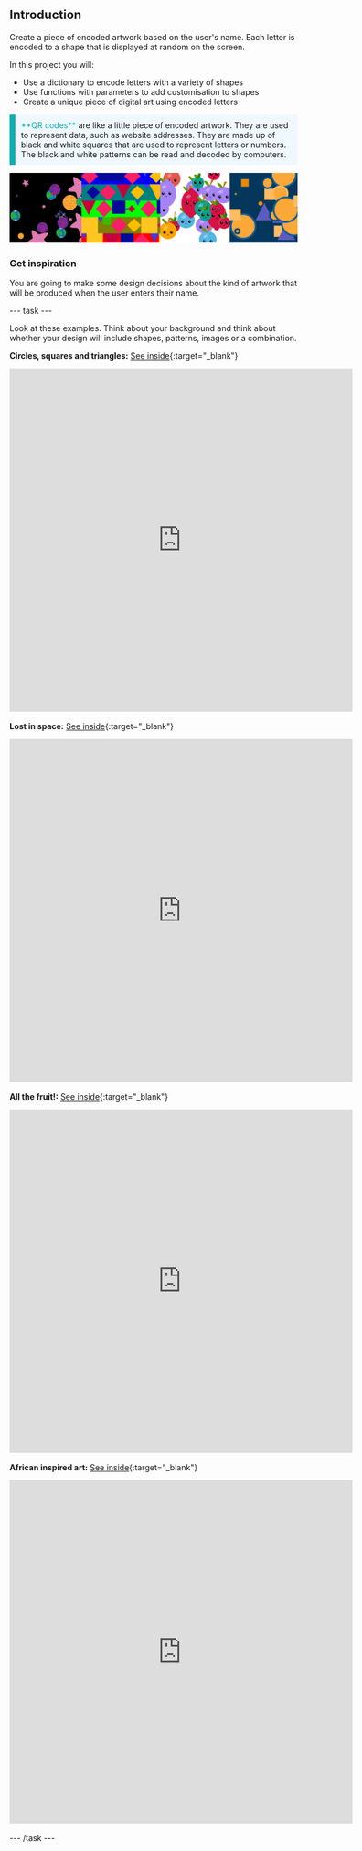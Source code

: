 ## Introduction

Create a piece of encoded artwork based on the user's name. Each letter is encoded to a shape that is displayed at random on the screen.

In this project you will:
+ Use a dictionary to encode letters with a variety of shapes
+ Use functions with parameters to add customisation to shapes
+ Create a unique piece of digital art using encoded letters

<p style="border-left: solid; border-width:10px; border-color: #0faeb0; background-color: aliceblue; padding: 10px;">
<span style="color: #0faeb0">**QR codes**</span> are like a little piece of encoded artwork. They are used to represent data, such as website addresses. They are made up of black and white squares that are used to represent letters or numbers. The black and white patterns can be read and decoded by computers.   
</p>

![A selection of screenshots take of the example encoded art projects that can be accessed in the tasks below.](images/example-projects.png)

### Get inspiration

You are going to make some design decisions about the kind of artwork that will be produced when the user enters their name. 

--- task ---

Look at these examples. Think about your background and think about whether your design will include shapes, patterns, images or a combination. 

**Circles, squares and triangles:** [See inside](https://trinket.io/python/e9898dc6c0){:target="_blank"}

<div class="trinket">
<iframe src="https://trinket.io/embed/python/e9898dc6c0?outputOnly=true&runOption=run" width="600" height="600" frameborder="0" marginwidth="0" marginheight="0" allowfullscreen></iframe>
</div>

**Lost in space:** [See inside](https://trinket.io/python/ff931d5dd5){:target="_blank"}

<div class="trinket">
<iframe src="https://trinket.io/embed/python/ff931d5dd5?outputOnly=true&runOption=run" width="600" height="600" frameborder="0" marginwidth="0" marginheight="0" allowfullscreen></iframe>
</div>

**All the fruit!:** [See inside](https://trinket.io/python/30c1eef9d3){:target="_blank"}

<div class="trinket">
<iframe src="https://trinket.io/embed/python/30c1eef9d3?outputOnly=true&runOption=run" width="600" height="600" frameborder="0" marginwidth="0" marginheight="0" allowfullscreen></iframe>
</div>

**African inspired art:** [See inside](https://trinket.io/python/6067bf289c){:target="_blank"}

<div class="trinket">
<iframe src="https://trinket.io/embed/python/6067bf289c?outputOnly=true&runOption=run" width="600" height="600" frameborder="0" marginwidth="0" marginheight="0" allowfullscreen></iframe>
</div>

--- /task ---


